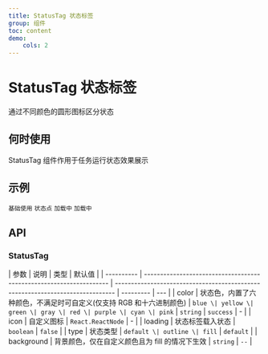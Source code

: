 ```yaml
---
title: StatusTag 状态标签
group: 组件
toc: content
demo:
    cols: 2
---
```


# StatusTag 状态标签

通过不同颜色的圆形图标区分状态

## 何时使用

StatusTag 组件作用于任务运行状态效果展示

## 示例

<code src="./demos/basic.tsx" description="内置6种不同的`color`，三种类型`default | outline | fill`，同时我们添加了多种预设色彩的状态样式，用作不同场景使用。如果预设值不能满足你的需求，可以设置为具体的色值">基础使用</code>
<code src="./demos/status.tsx" description="用于表示状态的小圆点">状态点</code>
<code src="./demos/loading.tsx" description="通过设置 `loading` 可以设置加载中的状态标签">加载中</code>
<code src="./demos/icon.tsx" description="可以通过`icon`自定义图标">加载中</code>

## API

### StatusTag

| 参数       | 说明                                                                | 类型                                                                           | 默认值    |
| ---------- | ------------------------------------------------------------------- | ------------------------------------------------------------------------------ | --------- | --- |
| color      | 状态色，内置了六种颜色，不满足时可自定义(仅支持 RGB 和十六进制颜色) | `blue \| yellow \| green \| gray \| red \| purple \| cyan \| pink` \| `string` | `success` | -   |
| icon       | 自定义图标                                                          | `React.ReactNode`                                                              | -         |
| loading    | 状态标签载入状态                                                    | `boolean`                                                                      | `false`   |
| type       | 状态类型                                                            | `default \| outline \| fill`                                                   | `default` |
| background | 背景颜色，仅在自定义颜色且为 fill 的情况下生效                      | `string`                                                                       | `--`      |
